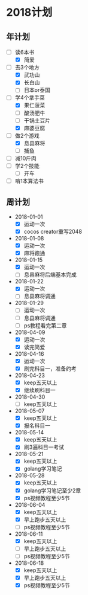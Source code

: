 # 2018计划

## 年计划

+ [ ] 读6本书
  + [x] 简爱
+ [ ] 去3个地方
  + [x] 武功山
  + [x] 长白山
  + [ ] 日本or泰国
+ [ ] 学4个拿手菜
  + [x] 果仁菠菜
  + [ ] 酸汤肥牛
  + [ ] 干锅土豆片
  + [x] 麻婆豆腐
+ [ ] 做2个游戏
  + [x] 息县麻将
  + [ ] 捕鱼
+ [ ] 减10斤肉
+ [ ] 学2个技能
  + [ ] 开车
+ [ ] 啃1本算法书

## 周计划

+ 2018-01-01
  + [x] 运动一次
  + [x] cocos creator重写2048
+ 2018-01-08
  + [x] 运动一次
  + [x] 麻将跑通
+ 2018-01-15
  + [x] 运动一次
  + [ ] 息县麻将后端基本完成
+ 2018-01-22
  + [x] 运动一次
  + [ ] 息县麻将调通
+ 2018-01-29
  + [ ] 运动一次
  + [ ] 息县麻将调通
  + [ ] ps教程看完第二章
+ 2018-04-09
  + [x] 运动一次
  + [x] 读完简爱
+ 2018-04-16
  + [x] 运动一次
  + [x] 刷完科目一，准备约考
+ 2018-04-23
  + [x] keep五天以上
  + [x] 继续刷科目一
+ 2018-04-30
  + [ ] keep五天以上
+ 2018-05-07
  + [x] keep五天以上
  + [x] 报名科目一
+ 2018-05-14
  + [x] keep五天以上
  + [x] 刷3遍科目一考试
+ 2018-05-21
  + [x] keep五天以上
  + [x] golang学习笔记
+ 2018-05-28
  + [x] keep五天以上
  + [x] golang学习笔记至少2章
  + [x] ps视频教程至少5节
+ 2018-06-04
  + [x] keep五天以上
  + [x] 早上跑步五天以上
  + [ ] ps视频教程至少5节
+ 2018-06-11
  + [x] keep五天以上
  + [ ] 早上跑步五天以上
  + [ ] ps视频教程至少5节
+ 2018-06-18
  + [x] keep五天以上
  + [x] 早上跑步五天以上
  + [x] ps视频教程至少5节
